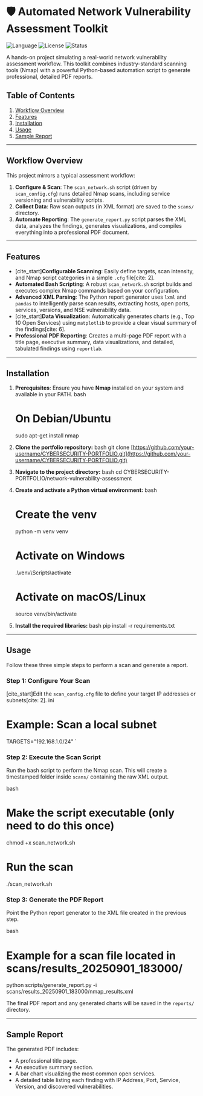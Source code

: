 # 🛡️ Automated Network Vulnerability Assessment Toolkit

![Language](https'://img.shields.io/badge/Python-3.9%2B-blue')
![License](https'://img.shields.io/badge/License-MIT-green')
![Status](https'://img.shields.io/badge/Status-Active-brightgreen')

A hands-on project simulating a real-world network vulnerability assessment workflow. This toolkit combines industry-standard scanning tools (Nmap) with a powerful Python-based automation script to generate professional, detailed PDF reports.

## Table of Contents
1. [Workflow Overview](#workflow-overview)
2. [Features](#features)
3. [Installation](#installation)
4. [Usage](#usage)
5. [Sample Report](#sample-report)

---

## Workflow Overview

This project mirrors a typical assessment workflow:
1.  **Configure & Scan**: The `scan_network.sh` script (driven by `scan_config.cfg`) runs detailed Nmap scans, including service versioning and vulnerability scripts.
2.  **Collect Data**: Raw scan outputs (in XML format) are saved to the `scans/` directory.
3.  **Automate Reporting**: The `generate_report.py` script parses the XML data, analyzes the findings, generates visualizations, and compiles everything into a professional PDF document.



---

## Features

-   [cite_start]**Configurable Scanning**: Easily define targets, scan intensity, and Nmap script categories in a simple `.cfg` file[cite: 2].
-   **Automated Bash Scripting**: A robust `scan_network.sh` script builds and executes complex Nmap commands based on your configuration.
-   **Advanced XML Parsing**: The Python report generator uses `lxml` and `pandas` to intelligently parse scan results, extracting hosts, open ports, services, versions, and NSE vulnerability data.
-   [cite_start]**Data Visualization**: Automatically generates charts (e.g., Top 10 Open Services) using `matplotlib` to provide a clear visual summary of the findings[cite: 6].
-   **Professional PDF Reporting**: Creates a multi-page PDF report with a title page, executive summary, data visualizations, and detailed, tabulated findings using `reportlab`.

---

## Installation

1.  **Prerequisites**: Ensure you have **Nmap** installed on your system and available in your PATH.
    bash
    # On Debian/Ubuntu
    sudo apt-get install nmap
    

2.  **Clone the portfolio repository:**
    bash
    git clone [https://github.com/your-username/CYBERSECURITY-PORTFOLIO.git](https://github.com/your-username/CYBERSECURITY-PORTFOLIO.git)
    

3.  **Navigate to the project directory:**
    bash
    cd CYBERSECURITY-PORTFOLIO/network-vulnerability-assessment
    

4.  **Create and activate a Python virtual environment:**
    bash
    # Create the venv
    python -m venv venv

    # Activate on Windows
    .\venv\Scripts\activate

    # Activate on macOS/Linux
    source venv/bin/activate
    

5.  **Install the required libraries:**
    bash
    pip install -r requirements.txt
    

---

## Usage

Follow these three simple steps to perform a scan and generate a report.

### Step 1: Configure Your Scan

[cite_start]Edit the `scan_config.cfg` file to define your target IP addresses or subnets[cite: 2].
ini
# Example: Scan a local subnet
TARGETS="192.168.1.0/24"
`

### Step 2: Execute the Scan Script

Run the bash script to perform the Nmap scan. This will create a timestamped folder inside `scans/` containing the raw XML output.

bash
# Make the script executable (only need to do this once)
chmod +x scan_network.sh

# Run the scan
./scan_network.sh


### Step 3: Generate the PDF Report

Point the Python report generator to the XML file created in the previous step.

bash
# Example for a scan file located in scans/results_20250901_183000/
python scripts/generate_report.py -i scans/results_20250901_183000/nmap_results.xml


The final PDF report and any generated charts will be saved in the `reports/` directory.

-----

## Sample Report

The generated PDF includes:

  - A professional title page.
  - An executive summary section.
  - A bar chart visualizing the most common open services.
  - A detailed table listing each finding with IP Address, Port, Service, Version, and discovered vulnerabilities.